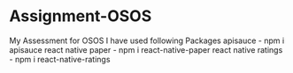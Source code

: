 # Assignment-OSOS
My Assessment for OSOS
I have used following Packages
apisauce - npm i apisauce
react native paper - npm i react-native-paper
react native ratings - npm i react-native-ratings
